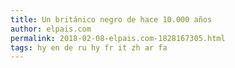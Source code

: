 ```yaml
---
title: Un británico negro de hace 10.000 años
author: elpais.com
permalink: 2018-02-08-elpais.com-1828167305.html
tags: hy en de ru hy fr it zh ar fa
---
```


